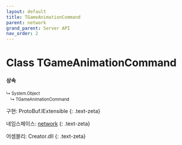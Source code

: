```yaml
---
layout: default
title: TGameAnimationCommand
parent: network
grand_parent: Server API
nav_order: 2
---
```


# Class TGameAnimationCommand

#### 상속
<div class="code-example" markdown="1" style = "font-size:0.8em;">
↳ System.Object<br/>
　↳ TGameAnimationCommand
</div>

구현: ProtoBuf.IExtensible
{: .text-zeta}

네임스페이스: [network](../)
{: .text-zeta}

어셈블리: Creator.dll
{: .text-zeta}